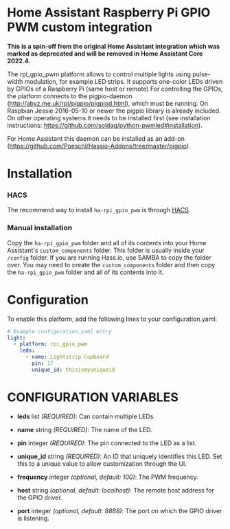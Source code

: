 # Home Assistant Raspberry Pi GPIO PWM custom integration

**This is a spin-off from the original Home Assistant integration which was marked as deprecated and will be removed in Home Assistant Core 2022.4.**

The rpi_gpio_pwm platform allows to control multiple lights using pulse-width modulation, for example LED strips. It supports one-color LEDs driven by GPIOs of a Raspberry Pi (same host or remote)
For controlling the GPIOs, the platform connects to the pigpio-daemon (http://abyz.me.uk/rpi/pigpio/pigpiod.html), which must be running. On Raspbian Jessie 2016-05-10 or newer the pigpio library is already included. On other operating systems it needs to be installed first (see installation instructions: https://github.com/soldag/python-pwmled#installation).

For Home Assistant this daemon can be installed as an add-on (https://github.com/Poeschl/Hassio-Addons/tree/master/pigpio).

# Installation

### HACS

The recommend way to install `ha-rpi_gpio_pwm` is through [HACS](https://hacs.xyz/).

### Manual installation

Copy the `ha-rpi_gpio_pwm` folder and all of its contents into your Home Assistant's `custom_components` folder. This folder is usually inside your `/config` folder. If you are running Hass.io, use SAMBA to copy the folder over. You may need to create the `custom_components` folder and then copy the `ha-rpi_gpio_pwm` folder and all of its contents into it.

# Configuration
To enable this platform, add the following lines to your configuration.yaml:

```yaml
# Example configuration.yaml entry
light:
  - platform: rpi_gpio_pwm
    leds:
      - name: Lightstrip Cupboard
        pin: 17
        unique_id: thisismyuniqueid
```
# CONFIGURATION VARIABLES
- **leds** list *(REQUIRED)*: Can contain multiple LEDs.

- **name** string *(REQUIRED)*: The name of the LED.

- **pin** integer *(REQUIRED)*: The pin connected to the LED as a list.

- **unique_id** string *(REQUIRED)*: An ID that uniquely identifies this LED. Set this to a unique value to allow customization through the UI.

- **frequency** integer *(optional, default: 100)*: The PWM frequency.

- **host** string *(optional, default: localhost)*: The remote host address for the GPIO driver.

- **port** integer *(optional, default: 8888)*: The port on which the GPIO driver is listening.

